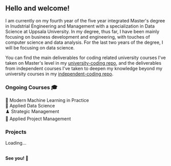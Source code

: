 ## Hello and welcome!

I am currently on my fourth year of the five year integrated Master's degree in Inudstrial Engineering and Management with a specialization in Data Science at Uppsala University. In my degree, thus far, I have been mainly focusing on business development and engineering, with touches of computer science and data analysis. For the last two years of the degree, I will be focusing on data science.

You can find the main deliverables for coding related university courses I've taken on Master's level in my [university-coding repo](https://github.com/alexandersundquist/university-courses), and the deliverables from independent courses I've taken to deepen my knowledge beyond my university courses in my [independent-coding repo](https://github.com/alexandersundquist/independent-courses).

### Ongoing Courses 🎓
  🤖 Modern Machine Learning in Practice  
  🔭 Applied Data Science  
  ♟️ Strategic Management  
  🎯 Applied Project Management

### Projects
Loading...  
&nbsp;

**See you! 👋**

<!---
alexandersundquist/alexandersundquist is a ✨ special ✨ repository because its `README.md` (this file) appears on your GitHub profile.
You can click the Preview link to take a look at your changes.
--->
